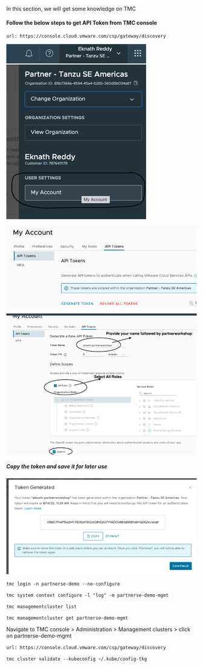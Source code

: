 In this section, we will get some knowledge on TMC 

#### Follow the below steps to get API Token from TMC console

```dashboard:open-url
url: https://console.cloud.vmware.com/csp/gateway/discovery
```

![TMC Account page](images/tmc-1.png)

![TMC API Token](images/TMC-2.png)

![TMC Generate API Token](images/TMC-3.png)

##### Copy the token and save it for later use ####

![TMC Token](images/TMC-4.png)

```execute
tmc login -n partnerse-demo --no-configure
```

```execute
tmc system context configure -l "log" -m partnerse-demo-mgmt
```

```execute
tmc managementcluster list
```

```execute
tmc managementcluster get partnerse-demo-mgmt
```

Navigate to TMC console > Administration > Management clusters > click on partnerse-demo-mgmt

```dashboard:open-url
url: https://console.cloud.vmware.com/csp/gateway/discovery
```

```execute
tmc cluster validate --kubeconfig ~/.kube/config-tkg
```
